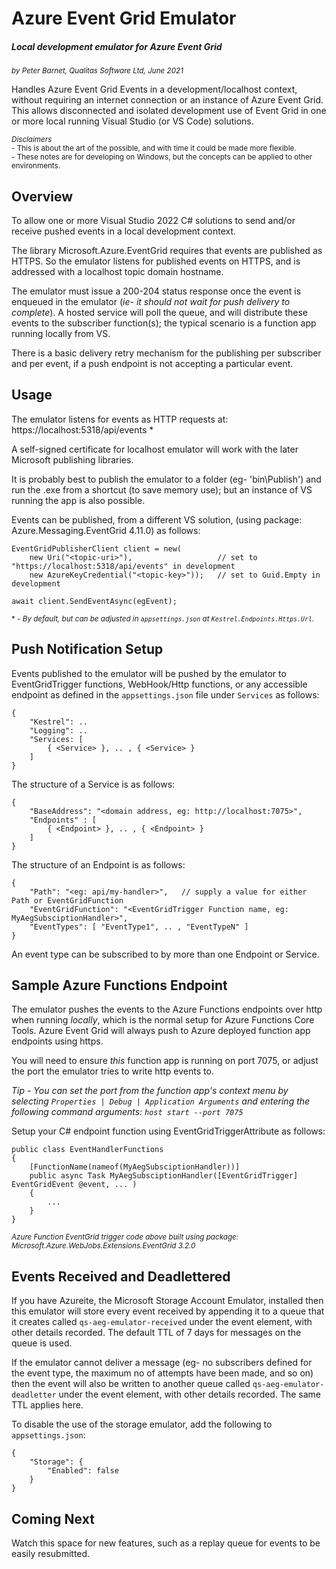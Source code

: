 # Azure Event Grid Emulator
##### Local development emulator for Azure Event Grid
<sub>_by Peter Barnet, Qualitas Software Ltd, June 2021_<sub>



Handles Azure Event Grid Events in a development/localhost context, without requiring an internet connection or an instance of Azure Event Grid.  This allows disconnected and isolated development use of Event Grid in one or more local running Visual Studio (or VS Code) solutions.

<sub>_Disclaimers_</sub>
<br/><sub>- This is about the art of the possible, and with time it could be made more flexible.</sub>
<br/><sub>- These notes are for developing on Windows, but the concepts can be applied to other environments.</sub>
<br/>
    

## Overview

To allow one or more Visual Studio 2022 C# solutions to send and/or receive pushed events in a local development context.
    
The library Microsoft.Azure.EventGrid requires that events are published as HTTPS.  So the emulator listens for published events on HTTPS, and is addressed with a localhost topic domain hostname.  

The emulator must issue a 200-204 status response once the event is enqueued in the emulator (_ie- it should not wait for push delivery to complete_).  A hosted service will poll the queue, and will distribute these events to the subscriber function(s); the typical scenario is a function app running locally from VS.  
    
There is a basic delivery retry mechanism for the publishing per subscriber and per event, if a push endpoint is not accepting a particular event.

    
## Usage

The emulator listens for events as HTTP requests at: https://localhost:5318/api/events *

A self-signed certificate for localhost emulator will work with the later Microsoft publishing libraries.  

It is probably best to publish the emulator to a folder (eg- 'bin\Publish') and run the .exe from a shortcut (to save memory use); but an instance of VS running the app is also possible.

Events can be published, from a different VS solution, (using package: Azure.Messaging.EventGrid 4.11.0) as follows:

    EventGridPublisherClient client = new(
        new Uri("<topic-uri>"),                   // set to "https://localhost:5318/api/events" in development
        new AzureKeyCredential("<topic-key>"));   // set to Guid.Empty in development
    
    await client.SendEventAsync(egEvent); 

<sub>\* - _By default, but can be adjusted in `appsettings.json` at `Kestrel.Endpoints.Https.Url`._</sub>

## Push Notification Setup

Events published to the emulator will be pushed by the emulator to EventGridTrigger functions, WebHook/Http functions, or any accessible endpoint as defined in the `appsettings.json` file under `Services` as follows:
    
    {
        "Kestrel": ..
        "Logging": ..
        "Services: [
            { <Service> }, .. , { <Service> }
        ]
    }

The structure of a Service is as follows:

    {
        "BaseAddress": "<domain address, eg: http://localhost:7075>",
        "Endpoints" : [
            { <Endpoint> }, .. , { <Endpoint> }
        ]
    }

The structure of an Endpoint is as follows:

    {
        "Path": "<eg: api/my-handler>",   // supply a value for either Path or EventGridFunction
        "EventGridFunction": "<EventGridTrigger Function name, eg: MyAegSubsciptionHandler>",
        "EventTypes": [ "EventType1", .. , "EventTypeN" ]
    }

An event type can be subscribed to by more than one Endpoint or Service.

## Sample Azure Functions Endpoint

The emulator pushes the events to the Azure Functions endpoints over http when running _locally_, which is the normal setup for Azure Functions Core Tools.  Azure Event Grid will always push to Azure deployed function app endpoints using https.  

You will need to ensure _this_ function app is running on port 7075, or adjust the port the emulator tries to write http events to.  
    
_Tip - You can set the port from the function app's context menu by selecting `Properties | Debug | Application Arguments` and entering the following command arguments: `host start --port 7075`_

Setup your C# endpoint function using EventGridTriggerAttribute as follows:

    public class EventHandlerFunctions
    {
        [FunctionName(nameof(MyAegSubsciptionHandler))]
        public async Task MyAegSubsciptionHandler([EventGridTrigger] EventGridEvent @event, ... )
        {
            ...
        }
    }

<sub>_Azure Function EventGrid trigger code above built using package: Microsoft.Azure.WebJobs.Extensions.EventGrid 3.2.0_</sub>

## Events Received and Deadlettered

If you have Azureite, the Microsoft Storage Account Emulator, installed then this emulator will store every event received by appending it to a queue that it creates called `qs-aeg-emulator-received` under the event element, with other details recorded.   The default TTL of 7 days for messages on the queue is used.

If the emulator cannot deliver a message (eg- no subscribers defined for the event type, the maximum no of attempts have been made, and so on) then the event will also be written to another queue called `qs-aeg-emulator-deadletter` under the event element, with other details recorded.  The same TTL applies here.

To disable the use of the storage emulator, add the following to `appsettings.json`:

    {
        "Storage": {
            "Enabled": false
        }
    }

## Coming Next

Watch this space for new features, such as a replay queue for events to be easily resubmitted.